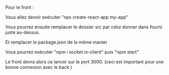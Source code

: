 Pour le front :

Vous allez devoir exécuter "npx create-react-app my-app"

Vous pourrez ensuite remplacer le dossier src par celui donner dans fourni juste au-dessus.

Et remplacer le package.json de la même manier

Vous pourrez exécuter "npm i socket.io-client" puis "npm start"

Le front devra alors ce lancer sur le port 3000. (ceci est important pour une bonne connexion avec le back )
